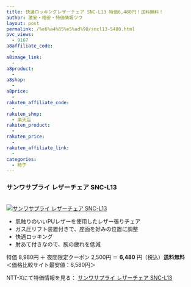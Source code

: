 ```yaml
---
title: 快適ロッキングレザーチェア SNC-L13 特価6,480円！送料無料！
author: 激安・格安・特価情報ツウ
layout: post
permalink: /%e6%a4%85%e5%ad%90/sncl13-5480.html
pvc_views:
  - 9167
a8affiliate_code:
  - 
a8image_link:
  - 
a8product:
  - 
a8shop:
  - 
a8price:
  - 
rakuten_affiliate_code:
  - 
rakuten_shop:
  - 楽天店
rakuten_product:
  - 
rakuten_price:
  - 
rakuten_affiliate_link:
  - 
categories:
  - 椅子
---
```

### サンワサプライ レザーチェア SNC-L13

<div class="img-bg2 img_L">
  <a href="http://px.a8.net/svt/ejp?a8mat=ZYP6S+8IMA3E+S1Q+BWGDT&#038;a8ejpredirect=http://nttxstore.jp/_II_SW13222512" target="_blank" title="サンワサプライ レザーチェア SNC-L13" ><br /> <img border="0" alt="サンワサプライ レザーチェア SNC-L13" src="http://i1.wp.com/image.nttxstore.jp/l2_images/S/SW/SW13222512.jpg?w=120" data-recalc-dims="1" /></a>
</div>

<!--more-->

  * 肌触りのいいPUレザーを使用したレザー張りチェア
  * ガス圧リフト装置付きで、座面を好みの位置に調整
  * 快適ロッキング
  * 肘あて付きなので、腕の疲れを低減

特価 8,980円 ＋ 夜間限定クーポン 2,500円 ＝ <span class="tokka-price"><strong>6,480</strong></span> 円（税込）**送料無料**  
＜価格比較サイト最安値：6,580円＞

NTT-Xにて特価情報を見る： <span class="fs150p"><a href="http://px.a8.net/svt/ejp?a8mat=ZYP6S+8IMA3E+S1Q+BWGDT&#038;a8ejpredirect=http://nttxstore.jp/_II_SW13222512" target="_blank">サンワサプライ レザーチェア SNC-L13</a></span>